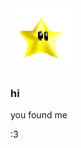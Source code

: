 
<img src="https://raw.githubusercontent.com/iveurne/me/main/asset/icegif-1026.gif" width="100" height="100">

### hi
you found me

:3 
